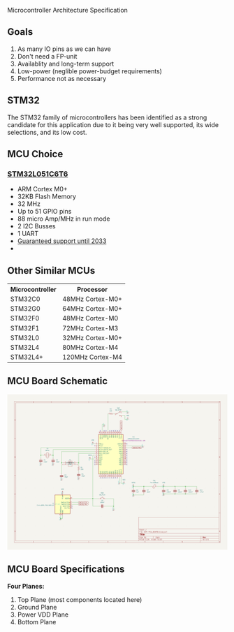 Microcontroller Architecture Specification

## Goals
1. As many IO pins as we can have
2. Don't need a FP-unit
3. Availablity and long-term support
4. Low-power (neglible power-budget requirements)
5. Performance not as necessary

## STM32
The STM32 family of microcontrollers has been identified as a 
strong candidate for this application due to it being very well
supported, its wide selections, and its low cost.

## MCU Choice
### [STM32L051C6T6](https://estore.st.com/en/stm32l051c6t6-cpn.html)
- ARM Cortex M0+
- 32KB Flash Memory
- 32 MHz
- Up to 51 GPIO pins
- 88 micro Amp/MHz in run mode
- 2 I2C Busses
- 1 UART
- [Guaranteed support until 2033](https://www.st.com/content/st_com/en/about/quality-and-reliability/product-longevity.html#10-year-longevity)
- 
## Other Similar MCUs
<table>
    <tr>
        <th>Microcontroller</th>
        <th>Processor</th>
    </tr>
    <tr>
        <td>STM32C0</td>
        <td>48MHz Cortex-M0+</td>
    </tr>
    <tr>
        <td>STM32G0</td>
        <td>64MHz Cortex-M0+</td>
    </tr>
    <tr>
        <td>STM32F0</td>
        <td>48MHz Cortex-M0</td>
    </tr>
    <tr>
        <td>STM32F1</td>
        <td>72MHz Cortex-M3</td>
    </tr>
    <tr>
        <td>STM32L0</td>
        <td>32MHz Cortex-M0+</td>
    </tr>
    <tr>
        <td>STM32L4</td>
        <td>80MHz Cortex-M4</td>
    </tr>
    <tr>
        <td>STM32L4+</td>
        <td>120MHz Cortex-M4</td>
    </tr>
</table>



## MCU Board Schematic
![MCU Board Schematic](SW9-MCU_BOARD_SCHEMATIC.png)

## MCU Board Specifications
**Four Planes:**
1. Top Plane (most components located here)
2. Ground Plane
3. Power VDD Plane
4. Bottom Plane







